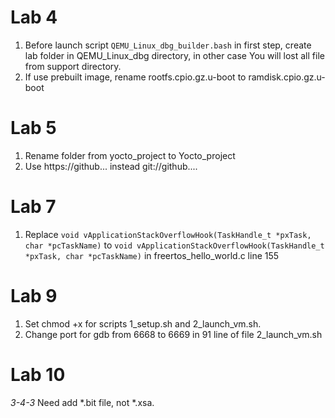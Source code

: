 # Lab 4

1. Before launch script `QEMU_Linux_dbg_builder.bash` in first step, create lab folder in QEMU_Linux_dbg directory, in other case You will lost all file from support directory.
2. If use prebuilt image, rename rootfs.cpio.gz.u-boot to ramdisk.cpio.gz.u-boot

# Lab 5

1. Rename folder from yocto_project to Yocto_project
2. Use https://github... instead git://github....

# Lab 7

1. Replace `void vApplicationStackOverflowHook(TaskHandle_t *pxTask, char *pcTaskName)` to `void vApplicationStackOverflowHook(TaskHandle_t *pxTask, char *pcTaskName)` in freertos_hello_world.c line 155

# Lab 9

1. Set chmod +x for scripts 1_setup.sh and 2_launch_vm.sh.
2. Change port for gdb from 6668 to 6669 in 91 line of file 2_launch_vm.sh

# Lab 10

*3-4-3* Need add *.bit file, not *.xsa.
